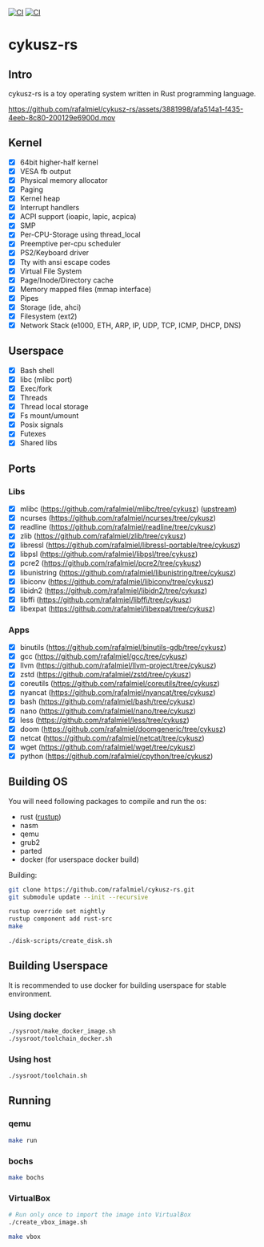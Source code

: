 [![CI](https://github.com/rafalmiel/cykusz-rs/actions/workflows/main.yml/badge.svg)](https://github.com/rafalmiel/cykusz-rs/actions/workflows/main.yml) [![CI](https://github.com/rafalmiel/cykusz-rs/actions/workflows/toolchain.yml/badge.svg)](https://github.com/rafalmiel/cykusz-rs/actions/workflows/toolchain_docker.yml)

# cykusz-rs

## Intro

cykusz-rs is a toy operating system written in Rust programming language.

https://github.com/rafalmiel/cykusz-rs/assets/3881998/afa514a1-f435-4eeb-8c80-200129e6900d.mov

## Kernel

- [x] 64bit higher-half kernel
- [x] VESA fb output
- [x] Physical memory allocator
- [x] Paging
- [x] Kernel heap
- [x] Interrupt handlers
- [x] ACPI support (ioapic, lapic, acpica)
- [x] SMP
- [x] Per-CPU-Storage using thread_local
- [x] Preemptive per-cpu scheduler
- [x] PS2/Keyboard driver
- [x] Tty with ansi escape codes
- [x] Virtual File System
- [x] Page/Inode/Directory cache
- [x] Memory mapped files (mmap interface)
- [x] Pipes
- [x] Storage (ide, ahci)
- [x] Filesystem (ext2)
- [x] Network Stack (e1000, ETH, ARP, IP, UDP, TCP, ICMP, DHCP, DNS)

## Userspace

- [x] Bash shell
- [x] libc (mlibc port)
- [x] Exec/fork
- [x] Threads
- [x] Thread local storage
- [x] Fs mount/umount
- [x] Posix signals
- [x] Futexes
- [x] Shared libs

## Ports

### Libs
- [x] mlibc (<https://github.com/rafalmiel/mlibc/tree/cykusz>) ([upstream](https://github.com/managarm/mlibc))
- [x] ncurses (<https://github.com/rafalmiel/ncurses/tree/cykusz>)
- [x] readline (<https://github.com/rafalmiel/readline/tree/cykusz>)
- [x] zlib (<https://github.com/rafalmiel/zlib/tree/cykusz>)
- [x] libressl (<https://github.com/rafalmiel/libressl-portable/tree/cykusz>)
- [x] libpsl (<https://github.com/rafalmiel/libpsl/tree/cykusz>)
- [x] pcre2 (<https://github.com/rafalmiel/pcre2/tree/cykusz>)
- [x] libunistring (<https://github.com/rafalmiel/libunistring/tree/cykusz>)
- [x] libiconv (<https://github.com/rafalmiel/libiconv/tree/cykusz>)
- [x] libidn2 (<https://github.com/rafalmiel/libidn2/tree/cykusz>)
- [x] libffi (<https://github.com/rafalmiel/libffi/tree/cykusz>)
- [x] libexpat (<https://github.com/rafalmiel/libexpat/tree/cykusz>)

### Apps
- [x] binutils (<https://github.com/rafalmiel/binutils-gdb/tree/cykusz>)
- [x] gcc (<https://github.com/rafalmiel/gcc/tree/cykusz>)
- [x] llvm (<https://github.com/rafalmiel/llvm-project/tree/cykusz>)
- [x] zstd (<https://github.com/rafalmiel/zstd/tree/cykusz>)
- [x] coreutils (<https://github.com/rafalmiel/coreutils/tree/cykusz>)
- [x] nyancat (<https://github.com/rafalmiel/nyancat/tree/cykusz>)
- [x] bash (<https://github.com/rafalmiel/bash/tree/cykusz>)
- [x] nano (<https://github.com/rafalmiel/nano/tree/cykusz>)
- [x] less (<https://github.com/rafalmiel/less/tree/cykusz>)
- [x] doom (<https://github.com/rafalmiel/doomgeneric/tree/cykusz>)
- [x] netcat (<https://github.com/rafalmiel/netcat/tree/cykusz>)
- [x] wget (<https://github.com/rafalmiel/wget/tree/cykusz>)
- [x] python (<https://github.com/rafalmiel/cpython/tree/cykusz>)

## Building OS

You will need following packages to compile and run the os:
* rust ([rustup](https://rustup.rs/))
* nasm
* qemu
* grub2
* parted
* docker (for userspace docker build)

Building:
```bash
git clone https://github.com/rafalmiel/cykusz-rs.git
git submodule update --init --recursive

rustup override set nightly
rustup component add rust-src
make

./disk-scripts/create_disk.sh
```

## Building Userspace
It is recommended to use docker for building userspace for stable environment.

### Using docker
```bash
./sysroot/make_docker_image.sh
./sysroot/toolchain_docker.sh
```

### Using host
```bash
./sysroot/toolchain.sh
```

## Running
### qemu
```bash
make run
```

### bochs
```bash
make bochs
```

### VirtualBox
```bash
# Run only once to import the image into VirtualBox
./create_vbox_image.sh

make vbox
```

